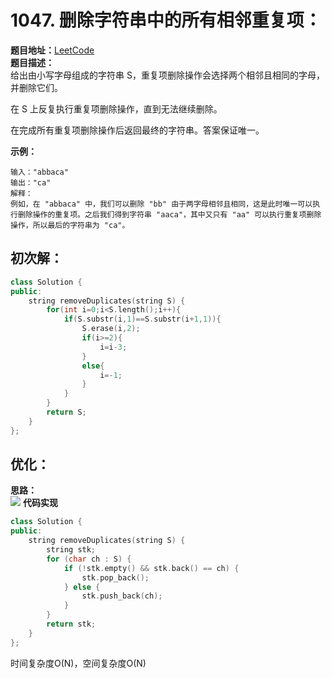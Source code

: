 # 1047. 删除字符串中的所有相邻重复项：  
**题目地址：**[LeetCode](https://leetcode-cn.com/problems/remove-all-adjacent-duplicates-in-string/)  
**题目描述：**  
给出由小写字母组成的字符串 S，重复项删除操作会选择两个相邻且相同的字母，并删除它们。

在 S 上反复执行重复项删除操作，直到无法继续删除。

在完成所有重复项删除操作后返回最终的字符串。答案保证唯一。

**示例：**  
```
输入："abbaca"
输出："ca"
解释：
例如，在 "abbaca" 中，我们可以删除 "bb" 由于两字母相邻且相同，这是此时唯一可以执行删除操作的重复项。之后我们得到字符串 "aaca"，其中又只有 "aa" 可以执行重复项删除操作，所以最后的字符串为 "ca"。
```

## 初次解：
```cpp
class Solution {
public:
    string removeDuplicates(string S) {
        for(int i=0;i<S.length();i++){
            if(S.substr(i,1)==S.substr(i+1,1)){
                S.erase(i,2);
                if(i>=2){
                    i=i-3;
                }
                else{
                    i=-1;
                }
            }
        }
        return S;
    }
};
```

## 优化：
**思路：**  
![](Pic/1047-1.gif) 
**代码实现**
```cpp
class Solution {
public:
    string removeDuplicates(string S) {
        string stk;
        for (char ch : S) {
            if (!stk.empty() && stk.back() == ch) {
                stk.pop_back();
            } else {
                stk.push_back(ch);
            }
        }
        return stk;
    }
};
```
时间复杂度O(N)，空间复杂度O(N)
